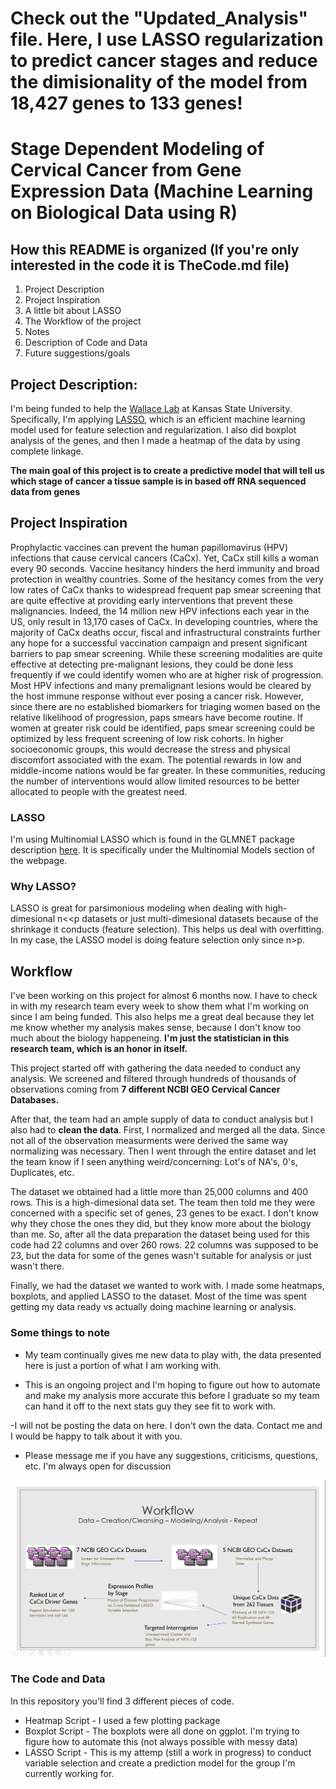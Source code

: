 # Check out the "Updated_Analysis" file. Here, I use LASSO regularization to predict cancer stages and reduce the dimisionality of the model from 18,427 genes to 133 genes! 

# Stage Dependent Modeling of Cervical Cancer from Gene Expression Data (Machine Learning on Biological Data using R)

## How this README is organized (If you're only interested in the code it is TheCode.md file)
1. Project Description
2. Project Inspiration 
3. A little bit about LASSO
4. The Workflow of the project
5. Notes
6. Description of Code and Data
8. Future suggestions/goals 

## Project Description:
I'm being funded to help the [Wallace Lab](https://wallacelabksu.weebly.com/) at Kansas State University. Specifically, I'm applying [LASSO](https://www.jstor.org/stable/2346178?seq=1), which is an efficient machine learning model used for feature selection and regularization. I also did boxplot analysis of the genes, and then I made a heatmap of the data by using complete linkage. 

__The main goal of this project is to create a predictive model that will tell us which stage of cancer a tissue sample is in based off RNA sequenced data from genes__

## Project Inspiration
Prophylactic vaccines can prevent the human papillomavirus (HPV) infections that cause cervical cancers (CaCx). Yet, CaCx still kills a woman every 90 seconds. Vaccine hesitancy hinders the herd immunity and broad protection in wealthy countries. Some of the hesitancy comes from the very low rates of CaCx thanks to widespread frequent pap smear screening that are quite effective at providing early interventions that prevent these malignancies. Indeed, the 14 million new HPV infections each year in the US, only result in 13,170 cases of CaCx. In developing countries, where the majority of CaCx deaths occur, fiscal and infrastructural constraints further any hope for a successful vaccination campaign and present significant barriers to pap smear screening. 
While these screening modalities are quite effective at detecting pre-malignant lesions, they could be done less frequently if we could identify women who are at higher risk of progression. Most HPV infections and many premalignant lesions would be cleared by the host immune response without ever posing a cancer risk. However, since there are no established biomarkers for triaging women based on the relative likelihood of progression, paps smears have become routine.  If women at greater risk could be identified, paps smear screening could be optimized by less frequent screening of low risk cohorts. In higher socioeconomic groups, this would decrease the stress and physical discomfort associated with the exam. The potential rewards in low and middle-income nations would be far greater. In these communities, reducing the number of interventions would allow limited resources to be better allocated to people with the greatest need.

### LASSO
I'm using Multinomial LASSO which is found in the GLMNET package description [here](https://web.stanford.edu/~hastie/glmnet/glmnet_alpha.html). It is specifically under the Multinomial Models section of the webpage. 

### Why LASSO?
LASSO is great for parsimonious modeling when dealing with high-dimesional n<<p datasets or just multi-dimesional datasets because of the shrinkage it conducts (feature selection). This helps us deal with overfitting. In my case, the LASSO model is doing feature selection only since n>p. 

## Workflow
I've been working on this project for almost 6 months now. I have to check in with my research team every week to show them what I'm working on since I am being funded. This also helps me a great deal because they let me know whether my analysis makes sense, because I don't know too much about the biology happeneing. __I'm just the statistician in this research team, which is an honor in itself.__

This project started off with gathering the data needed to conduct any analysis. We screened and filtered through hundreds of thousands of observations coming from __7 different NCBI GEO Cervical Cancer Databases.__ 

After that, the team had an ample supply of data to conduct analysis but I also had to __clean the data__. First, I normalized and merged all the data. Since not all of the observation measurments were derived the same way normalizing was necessary. Then I went through the entire dataset and let the team know if I seen anything weird/concerning: Lot's of NA's, 0's, Duplicates, etc. 

The dataset we obtained had a little more than 25,000 columns and 400 rows. This is a high-dimesional data set. The team then told me they were concerned with a specific set of genes, 23 genes to be  exact. I don't know why they chose the ones they did, but they know more about the biology than me. So, after all the data preparation the dataset being used for this code had 22 columns and over 260 rows. 22 columns was supposed to be 23, but the data for some of the genes wasn't suitable for analysis or just wasn't there. 

Finally, we had the dataset we wanted to work with. I made some heatmaps, boxplots, and applied LASSO to the dataset. Most of the time was spent getting my data ready vs actually doing machine learning or analysis. 

### Some things to note
- My team continually gives me new data to play with, the data presented here is just a portion of what I am working with. 

- This is an ongoing project and I'm hoping to figure out how to automate and make my analysis more accurate this before I graduate so my team can hand it off to the next stats guy they see fit to work with.

-I will not be posting the data on here. I don't own the data. Contact me and I would be happy to talk about it with you.  

- Please message me if you have any suggestions, criticisms, questions, etc. I'm always open for discussion

![](thing.png)

### The Code and Data 
In this repository you'll find 3 different pieces of code. 
- Heatmap Script - I used a few plotting package
- Boxplot Script - The boxplots were all done on ggplot. I'm trying to figure how to automate this (not always possible with messy data)
- LASSO Script - This is my attemp (still a work in progress) to conduct variable selection and create a prediction model for the group I'm currently working for.
